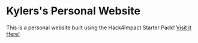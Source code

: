 # Kylers's Personal Website
This is a personal website built using the Hack4Impact Starter Pack!
[Visit it Here!](https://1kyler1.github.io)

